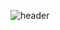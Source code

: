 ![header](https://capsule-render.vercel.app/api?type=wave&color=auto&height=300&section=header&text=Brooke%Jung&fontSize=90)